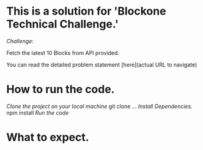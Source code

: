# This is a solution for 'Blockone Technical Challenge.'

*Challenge:*

Fetch the latest 10 Blocks from API provided.

You can read the detailed problem statement [here](actual URL to navigate)





# How to run the code.

*Clone the project on your local machine*
git clone ...
*Install Dependencies.*
npm install
*Run the code*

# What to expect.


